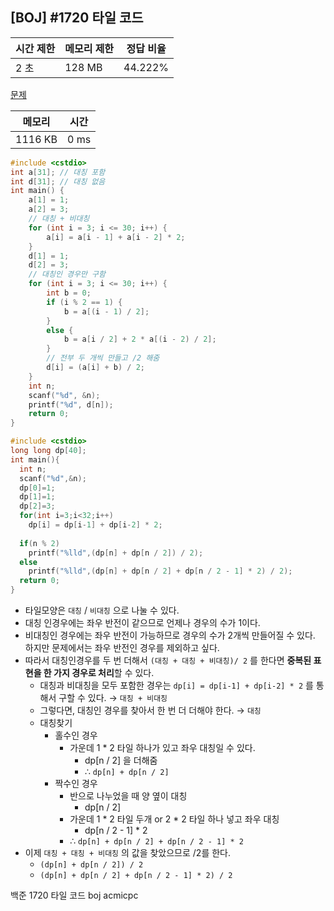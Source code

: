 ## [BOJ] #1720 타일 코드

| 시간 제한 | 메모리 제한 | 정답 비율 |
| --------- | ----------- | --------- |
| 2 초      | 128 MB      | 44.222%   |

[문제](https://www.acmicpc.net/problem/1720)



| 메모리  | 시간 |
| ------- | ---- |
| 1116 KB | 0 ms |

```c++
#include <cstdio>
int a[31]; // 대칭 포함
int d[31]; // 대칭 없음
int main() {
	a[1] = 1;
	a[2] = 3;
    // 대칭 + 비대칭
	for (int i = 3; i <= 30; i++) {
		a[i] = a[i - 1] + a[i - 2] * 2;
	}
	d[1] = 1;
	d[2] = 3;
    // 대칭인 경우만 구함
	for (int i = 3; i <= 30; i++) {
		int b = 0;
		if (i % 2 == 1) {
			b = a[(i - 1) / 2];
		}
		else {
			b = a[i / 2] + 2 * a[(i - 2) / 2];
		}
        // 전부 두 개씩 만들고 /2 해줌
		d[i] = (a[i] + b) / 2;
	}
	int n;
	scanf("%d", &n);
	printf("%d", d[n]);
	return 0;
}
```

```c++
#include <cstdio>
long long dp[40];
int main(){
  int n;
  scanf("%d",&n);
  dp[0]=1;
  dp[1]=1;
  dp[2]=3;
  for(int i=3;i<32;i++)
    dp[i] = dp[i-1] + dp[i-2] * 2;
    
  if(n % 2)
    printf("%lld",(dp[n] + dp[n / 2]) / 2);
  else
    printf("%lld",(dp[n] + dp[n / 2] + dp[n / 2 - 1] * 2) / 2);
  return 0;
}
```

- 타일모양은 `대칭` / `비대칭` 으로 나눌 수 있다.
- 대칭 인경우에는 좌우 반전이 같으므로 언제나 경우의 수가 1이다.
- 비대칭인 경우에는 좌우 반전이 가능하므로 경우의 수가 2개씩 만들어질 수 있다. 하지만 문제에서는 좌우 반전인 경우를 제외하고 싶다.
- 따라서 대칭인경우를 두 번 더해서 `(대칭 + 대칭 + 비대칭)/ 2` 를 한다면 **중복된 표현을 한 가지 경우로 처리**할 수 있다. 
  - 대칭과 비대칭을 모두 포함한 경우는 `dp[i] = dp[i-1] + dp[i-2] * 2` 를 통해서 구할 수 있다. → `대칭 + 비대칭`
  - 그렇다면, 대칭인 경우를 찾아서 한 번 더 더해야 한다. → `대칭`
  - 대칭찾기
    - 홀수인 경우
      - 가운데 1 * 2 타일 하나가 있고 좌우 대칭일 수 있다.
        - dp[n / 2] 을 더해줌 
        - ∴ `dp[n] + dp[n / 2]`
    - 짝수인 경우
      - 반으로 나누었을 때 양 옆이 대칭
        - dp[n / 2]
      - 가운데 1 * 2 타일 두개 or 2 * 2 타일 하나 넣고 좌우 대칭
        - dp[n / 2 - 1] * 2
      - ∴ `dp[n] + dp[n / 2] + dp[n / 2 - 1] * 2`
- 이제 `대칭 + 대칭 + 비대칭` 의 값을 찾았으므로 /2를 한다.
  - `(dp[n] + dp[n / 2]) / 2`
  - `(dp[n] + dp[n / 2] + dp[n / 2 - 1] * 2) / 2`





백준 1720 타일 코드 boj acmicpc

